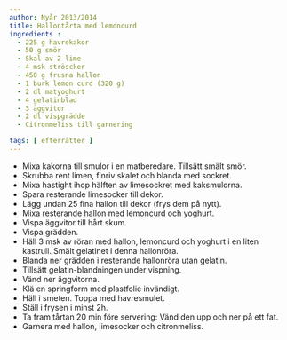 ```yaml
---
author: Nyår 2013/2014
title: Hallontårta med lemoncurd
ingredients :
  - 225 g havrekakor
  - 50 g smör
  - Skal av 2 lime
  - 4 msk ströscker
  - 450 g frusna hallon
  - 1 burk lemon curd (320 g)
  - 2 dl matyoghurt
  - 4 gelatinblad
  - 3 äggvitor
  - 2 dl vispgrädde
  - Citronmeliss till garnering

tags: [ efterrätter ]
---
```

* Mixa kakorna till smulor i en matberedare. Tillsätt smält smör.
* Skrubba rent limen, finriv skalet och blanda med sockret.
* Mixa hastight ihop hälften av limesockret med kaksmulorna. 
* Spara resterande limesocker till dekor.
* Lägg undan 25 fina hallon till dekor (frys dem på nytt).
* Mixa resterande hallon med lemoncurd och yoghurt.
* Vispa äggvitor till hårt skum.
* Vispa grädden.
* Häll 3 msk av röran med hallon, lemoncurd och yoghurt i en liten kastrull. Smält gelatinet i denna hallonröra.
* Blanda ner grädden i resterande hallonröra utan gelatin.
* Tillsätt gelatin-blandningen under vispning. 
* Vänd ner äggvitorna.
* Klä en springform med plastfolie invändigt.
* Häll i smeten. Toppa med havresmulet.
* Ställ i frysen i minst 2h. 
* Ta fram tårtan 20 min före servering: Vänd den upp och ner på ett fat.
* Garnera med hallon, limesocker och citronmeliss. 